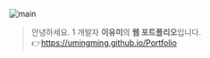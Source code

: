 ![main](https://user-images.githubusercontent.com/87955005/152697655-4d376612-7746-4ee4-b9e8-e6a9d10e2e98.JPG)
>  안녕하세요. 1 개발자 **이유미**의 **웹 포트폴리오**입니다. <br />
 👉https://umingming.github.io/Portfolio 
